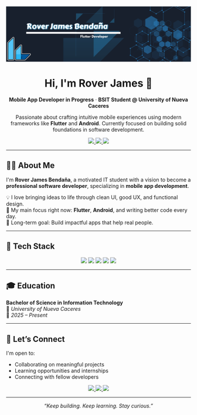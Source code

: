 ![](images/bgbanner100.png)
<h1 align="center">Hi, I'm Rover James 👋</h1>

<p align="center">
  <strong>Mobile App Developer in Progress</strong> · <strong>BSIT Student @ University of Nueva Caceres</strong>
</p>

<p align="center">
  Passionate about crafting intuitive mobile experiences using modern frameworks like <b>Flutter</b> and <b>Android</b>.  
  Currently focused on building solid foundations in software development.
</p>

<p align="center">
  <a href="mailto:dev.ccroutier1@gmail.com">
    <img src="https://img.shields.io/badge/Email-dev.ccroutier1@gmail.com-D14836?style=for-the-badge&logo=gmail&logoColor=white" />
  </a>
  <a href="https://twitter.com/ccroutier1">
    <img src="https://img.shields.io/badge/Twitter-@ccroutier1-1DA1F2?style=for-the-badge&logo=twitter&logoColor=white" />
  </a>
  <a href="https://www.linkedin.com/in/rover-james-benda%C3%B1a-461942270/">
    <img src="https://img.shields.io/badge/LinkedIn-Rover%20James%20Bendaña-0077B5?style=for-the-badge&logo=linkedin&logoColor=white" />
  </a>
</p>

---

## 👨‍💻 About Me

I'm **Rover James Bendaña**, a motivated IT student with a vision to become a **professional software developer**, specializing in **mobile app development**.

💡 I love bringing ideas to life through clean UI, good UX, and functional design.  
📱 My main focus right now: **Flutter**, **Android**, and writing better code every day.  
🎯 Long-term goal: Build impactful apps that help real people.

---

## 🚀 Tech Stack

<p align="center">
  <img src="https://img.shields.io/badge/Kotlin-7F52FF?style=for-the-badge&logo=kotlin&logoColor=white" />
  <img src="https://img.shields.io/badge/Java-ED8B00?style=for-the-badge&logo=java&logoColor=white" />
  <img src="https://img.shields.io/badge/Dart-0175C2?style=for-the-badge&logo=dart&logoColor=white" />
  <img src="https://img.shields.io/badge/Flutter-02569B?style=for-the-badge&logo=flutter&logoColor=white" />
  <img src="https://img.shields.io/badge/Android-3DDC84?style=for-the-badge&logo=android&logoColor=white" />
</p>

---

## 🎓 Education

**Bachelor of Science in Information Technology**  
📍 *University of Nueva Caceres*  
📅 *2025 – Present*

---

## 🤝 Let’s Connect

I'm open to:
- Collaborating on meaningful projects
- Learning opportunities and internships
- Connecting with fellow developers

<p align="center">
  <a href="mailto:dev.ccroutier1@gmail.com">
    <img src="https://img.shields.io/badge/Email-Me-red?style=for-the-badge&logo=gmail&logoColor=white" />
  </a>
  <a href="https://twitter.com/ccroutier1">
    <img src="https://img.shields.io/badge/Twitter-Follow-blue?style=for-the-badge&logo=twitter&logoColor=white" />
  </a>
  <a href="https://www.linkedin.com/in/rover-james-benda%C3%B1a-461942270/">
    <img src="https://img.shields.io/badge/LinkedIn-Connect-blue?style=for-the-badge&logo=linkedin&logoColor=white" />
  </a>
</p>

---

<p align="center">
  <em>“Keep building. Keep learning. Stay curious.”</em>
</p>
